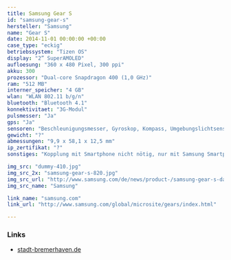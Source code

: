 ```yaml
---
title: Samsung Gear S
id: "samsung-gear-s"
hersteller: "Samsung"
name: "Gear S"
date: 2014-11-01 00:00:00 +00:00
case_type: "eckig"
betriebssystem: "Tizen OS"
display: "2” SuperAMOLED"
aufloesung: "360 x 480 Pixel, 300 ppi"
akku: 300
prozessor: "Dual-core Snapdragon 400 (1,0 GHz)"
ram: "512 MB"
interner_speicher: "4 GB"
wlan: "WLAN 802.11 b/g/n"
bluetooth: "Bluetooth 4.1"
konnektivitaet: "3G-Modul"
pulsmesser: "Ja"
gps: "Ja"
sensoren: "Beschleunigungsmesser, Gyroskop, Kompass, Umgebungslichtsensor, Barometer, UV-Sensor"
gewicht: "?"
abmessungen: "9,9 x 58,1 x 12,5 mm"
ip_zertifikat: "?"
sonstiges: "Kopplung mit Smartphone nicht nötig, nur mit Samsung Smartphones kompatibel, Curved-Display, Armband mit Falt-Schließ-Mechanismus, Lautsprecher, Mikrofon, Home-Button"

img_src: "dummy-410.jpg"
img_src_2x: "samsung-gear-s-820.jpg"
img_src_url: "http://www.samsung.com/de/news/product-/samsung-gear-s-das-multifunktionstalent"
img_src_name: "Samsung"

link_name: "samsung.com"
link_url: "http://www.samsung.com/global/microsite/gears/index.html"

---
```


### Links
* [stadt-bremerhaven.de](http://stadt-bremerhaven.de/ausprobiert-gear-s-samsung/)
